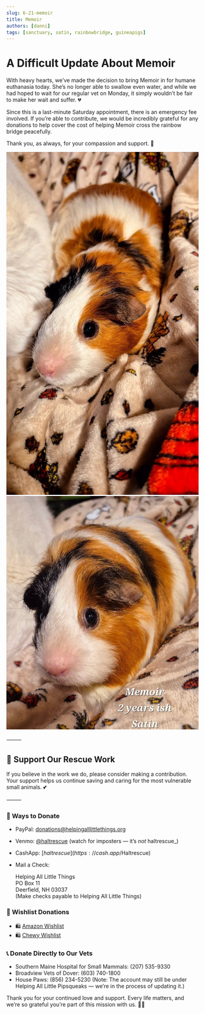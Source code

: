 ```yaml
---
slug: 6-21-memoir
title: Memoir
authors: [danni]
tags: [sanctuary, satin, rainbowbridge, guineapigs]
---
```


# A Difficult Update About Memoir

With heavy hearts, we’ve made the decision to bring Memoir in for humane euthanasia today. She’s no longer able to swallow even water, and while we had hoped to wait for our regular vet on Monday, it simply wouldn’t be fair to make her wait and suffer. 💔

<!-- truncate -->

Since this is a last-minute Saturday appointment, there is an emergency fee involved. If you’re able to contribute, we would be incredibly grateful for any donations to help cover the cost of helping Memoir cross the rainbow bridge peacefully.

Thank you, as always, for your compassion and support. 💛

![Memoir](memoir.jpg)
![Memoir](memoir2.jpg)

⸻

## 🙏  Support Our Rescue Work

If you believe in the work we do, please consider making a contribution.
Your support helps us continue saving and caring for the most vulnerable small animals. 💕

⸻

### 💸  Ways to Donate
 - PayPal: donations@helpingalllittlethings.org
 - Venmo: [@haltrescue](https://account.venmo.com/u/haltrescue) (watch for imposters — it’s _not_ haltrescue_)
 - CashApp: [$haltrescue](https://cash.app/$Haltrescue)
 - Mail a Check:  
  
    Helping All Little Things    
    PO Box 11    
    Deerfield, NH 03037    
    (Make checks payable to Helping All Little Things)    


### 🛒 Wishlist Donations
 - 🛍️ [Amazon Wishlist](https://tinyurl.com/HALT-Amazon-Wishlist)
 - 🛍️ [Chewy Wishlist](https://tinyurl.com/HALT-Chewy-Wishlist)


### 📞 Donate Directly to Our Vets
 - Southern Maine Hospital for Small Mammals: (207) 535-9330
 - Broadview Vets of Dover: (603) 740-1800
 - House Paws: (856) 234-5230
(Note: The account may still be under Helping All Little Pipsqueaks — we’re in the process of updating it.)

Thank you for your continued love and support.
Every life matters, and we’re so grateful you’re part of this mission with us. 🐹💕
